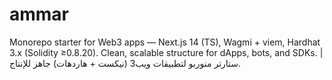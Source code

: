 # ammar
Monorepo starter for Web3 apps — Next.js 14 (TS), Wagmi + viem, Hardhat 3.x (Solidity ≥0.8.20). Clean, scalable structure for dApps, bots, and SDKs. | ستارتر منوربو لتطبيقات ويب3 (نيكست + هاردهات) جاهز للإنتاج.
